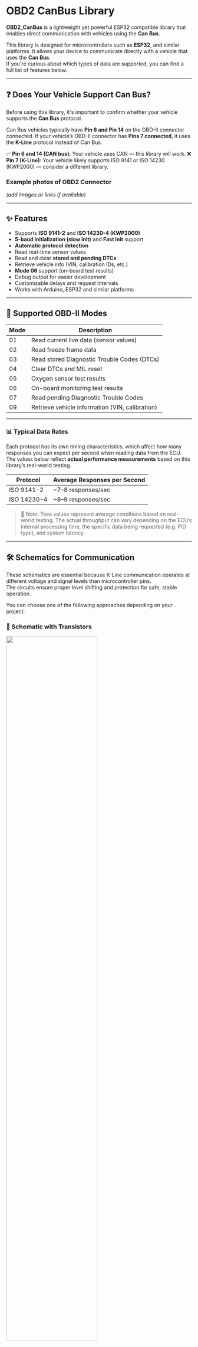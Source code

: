 # OBD2 CanBus Library

<!-- ![GitHub forks](https://img.shields.io/github/forks/muki01/OBD2_KLine_Library?style=flat)
![GitHub Repo stars](https://img.shields.io/github/stars/muki01/OBD2_KLine_Library?style=flat)
![GitHub Issues or Pull Requests](https://img.shields.io/github/issues/muki01/OBD2_KLine_Library?style=flat)
![GitHub License](https://img.shields.io/github/license/muki01/OBD2_KLine_Library?style=flat)
![GitHub last commit](https://img.shields.io/github/last-commit/muki01/OBD2_KLine_Library) -->

**OBD2_CanBus** is a lightweight yet powerful ESP32 compatible library that enables direct communication with vehicles using the **Can Bus**.

This library is designed for microcontrollers such as **ESP32**, and similar platforms. It allows your device to communicate directly with a vehicle that uses the **Can Bus**.  
If you're curious about which types of data are supported, you can find a full list of features below.

---

## ❓ Does Your Vehicle Support Can Bus?

Before using this library, it's important to confirm whether your vehicle supports the **Can Bus** protocol.

Can Bus vehicles typically have **Pin 6 and Pin 14** on the OBD-II connector connected.
If your vehicle’s OBD-II connector has **Pins 7 connected**, it uses the **K-Line** protocol instead of Can Bus.

✅ **Pin 6 and 14 (CAN bus)**: Your vehicle uses CAN — this library will work.
❌ **Pin 7 (K-Line)**: Your vehicle likely supports ISO 9141 or ISO 14230 (KWP2000) — consider a different library.  


### Example photos of OBD2 Connector
*(add images or links if available)*

---

## ✨ Features

- Supports **ISO 9141-2** and **ISO 14230-4 (KWP2000)**
- **5-baud initialization (slow init)** and **Fast init** support
- **Automatic protocol detection**
- Read real-time sensor values
- Read and clear **stored and pending DTCs**
- Retrieve vehicle info (VIN, calibration IDs, etc.)
- **Mode 06** support (on-board test results)
- Debug output for easier development
- Customizable delays and request intervals
- Works with Arduino, ESP32 and similar platforms

---

## 📡 Supported OBD-II Modes

| Mode | Description                                      |
|------|--------------------------------------------------|
| 01   | Read current live data (sensor values)           |
| 02   | Read freeze frame data                           |
| 03   | Read stored Diagnostic Trouble Codes (DTCs)      |
| 04   | Clear DTCs and MIL reset                         |
| 05   | Oxygen sensor test results                       |
| 06   | On-board monitoring test results                 |
| 07   | Read pending Diagnostic Trouble Codes            |
| 09   | Retrieve vehicle information (VIN, calibration)  |

---

### 📊 Typical Data Rates

Each protocol has its own timing characteristics, which affect how many responses you can expect per second when reading data from the ECU. The values below reflect **actual performance measurements** based on this library’s real-world testing.

| Protocol     | Average Responses per Second |
|--------------|-------------------------------|
| ISO 9141-2   | ~7–8 responses/sec            |
| ISO 14230-4  | ~8–9 responses/sec            |

> 🔎 Note: Tese values represent average conditions based on real-world testing. The actual throughput can vary depending on the ECU’s internal processing time, the specific data being requested (e.g. PID type), and system latency.

---

## 🛠️ Schematics for Communication

These schematics are essential because K-Line communication operates at different voltage and signal levels than microcontroller pins.  
The circuits ensure proper level shifting and protection for safe, stable operation.

You can choose one of the following approaches depending on your project:

### 🔹 Schematic with Transistors
<img src="https://github.com/muki01/OBD2_K-line_Reader/blob/main/Schematics/Transistor%20Schematic.png" width=70%>

- **R6 3kΩ** is for **3.3V MCUs**. Use **5.3kΩ** for **5V** systems.
- **R4** is often used as **1kΩ**, but the K-Line standard recommends **510Ω**. Either option will work, but **510Ω** is more compliant with the standard.

### 🔹 Schematic with L9637D
<img src="https://github.com/muki01/OBD2_K-line_Reader/blob/main/Schematics/L9637D.png" width=70%>

The **L9637D** is a dedicated K-Line transceiver chip that simplifies the interface circuit, reducing part count and improving signal reliability.

---
